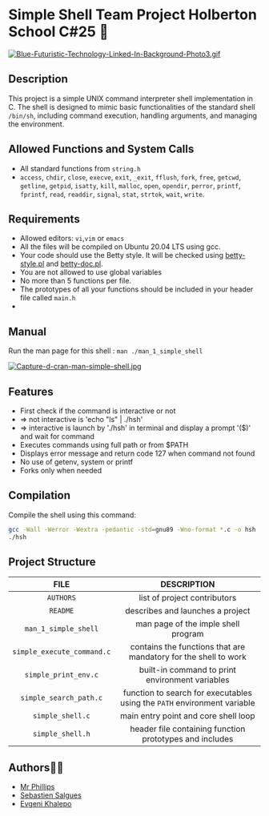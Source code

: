 # Simple Shell Team Project Holberton School C#25 :school:
[![Blue-Futuristic-Technology-Linked-In-Background-Photo3.gif](https://i.postimg.cc/KYMRdqvX/Blue-Futuristic-Technology-Linked-In-Background-Photo3.gif)](https://postimg.cc/p9PWjBFk)
## Description
This project is a simple UNIX command interpreter shell implementation in C. The shell is designed to mimic basic functionalities of the standard shell ``/bin/sh``, including command execution, handling arguments, and managing the environment.

## Allowed Functions and System Calls
- All standard functions from ``string.h``
- ``access``, ``chdir``, ``close``, ``execve``, ``exit``, ``_exit``, ``fflush``, ``fork``, ``free``, ``getcwd``, ``getline``, ``getpid``, ``isatty``, ``kill``, ``malloc``, ``open``, ``opendir``, ``perror``, ``printf``, ``fprintf``, ``read``, ``readdir``, ``signal``, ``stat``, ``strtok``, ``wait``, ``write``.

## Requirements
- Allowed editors: ``vi``,``vim`` or ``emacs``
- All the files will be compiled on Ubuntu 20.04 LTS using gcc.
- Your code should use the Betty style. It will be checked using [betty-style.pl](https://github.com/hs-hq/Betty/blob/main/betty-style.pl) and [betty-doc.pl](https://github.com/hs-hq/Betty/blob/main/betty-doc.pl).
- You are not allowed to use global variables
- No more than 5 functions per file.
- The prototypes of all your functions should be included in your header file called ``main.h``
- 
## Manual
Run the man page for this shell : 
``man ./man_1_simple_shell``

  [![Capture-d-cran-man-simple-shell.jpg](https://i.postimg.cc/wvCzg1nq/Capture-d-cran-man-simple-shell.jpg)](https://postimg.cc/XGkmgYVm)

## Features
- First check if the command is interactive or not 
- => not interactive is 'echo "ls" | ./hsh' 
- => interactive is launch by './hsh' in terminal and display a prompt '($)' and wait for command
- Executes commands using full path or from $PATH
- Displays error message and return code 127 when command not found
- No use of getenv, system or printf
- Forks only when needed
  
## Compilation

Compile the shell using this command:
```bash
gcc -Wall -Werror -Wextra -pedantic -std=gnu89 -Wno-format *.c -o hsh
./hsh
```
  
## Project Structure
| FILE  |DESCRIPTION|
| :--------------------: | :--------------------------: |
|``AUTHORS``|list of project contributors|
|``README``| describes and launches a project|
|`man_1_simple_shell` |man page of the imple shell program|
|``simple_execute_command.c``|contains the functions that are mandatory for the shell to work|
|``simple_print_env.c``|built-in command to print environment variables|
|``simple_search_path.c``|function to search for executables using the ``PATH`` environment variable|
|``simple_shell.c``|main entry point and core shell loop|
|``simple_shell.h``|header file containing function prototypes and includes|


## Authors👷‍♂
- [Mr Phillips](https://github.com/ddoudou7)
- [Sebastien Salgues](https://github.com/SebSa12000)
- [Evgeni Khalepo](https://github.com/Genia888)
